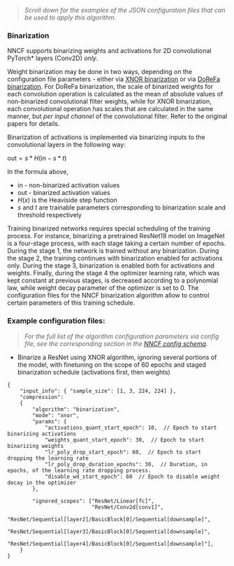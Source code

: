 >_Scroll down for the examples of the JSON configuration files that can be used to apply this algorithm_.
### Binarization
NNCF supports binarizing weights and activations for 2D convolutional PyTorch\* layers (Conv2D) *only*.

Weight binarization may be done in two ways, depending on the configuration file parameters - either via [XNOR binarization](https://arxiv.org/abs/1603.05279) or via [DoReFa binarization](https://arxiv.org/abs/1606.06160). For DoReFa binarization, the scale of binarized weights for each convolution operation is calculated as the mean of absolute values of non-binarized convolutional filter weights, while for XNOR binarization, each convolutional operation has scales that are calculated in the same manner, but _per input channel_ of the convolutional filter. Refer to the original papers for details.

Binarization of activations is implemented via binarizing inputs to the convolutional layers in the following way:

$\text{out} = s * H(\text{in} - s*t)$

In the formula above,
 - $\text{in}$ - non-binarized activation values
 - $\text{out}$ - binarized activation values
 - $H(x)$ is the Heaviside step function
 - $s$ and $t$ are trainable parameters corresponding to binarization scale and threshold respectively

Training binarized networks requires special scheduling of the training process. For instance, binarizing a pretrained ResNet18 model on ImageNet is a four-stage process, with each stage taking a certain number of epochs. During the stage 1, the network is trained without any binarization. During the stage 2, the training continues with binarization enabled for activations only. During the stage 3, binarization is enabled both for activations and weights. Finally, during the stage 4 the optimizer learning rate, which was kept constant at previous stages, is decreased according to a polynomial law, while weight decay parameter of the optimizer is set to 0. The configuration files for the NNCF binarization algorithm allow to control certain parameters of this training schedule.


### Example configuration files:

>_For the full list of the algorithm configuration parameters via config file, see the corresponding section in the [NNCF config schema](https://openvinotoolkit.github.io/nncf/)_.

- Binarize a ResNet using XNOR algorithm, ignoring several portions of the model, with finetuning on the scope of 60 epochs and staged binarization schedule (activations first, then weights)
```json5
{
    "input_info": { "sample_size": [1, 3, 224, 224] },
    "compression":
    {
        "algorithm": "binarization",
        "mode": "xnor",
        "params": {
            "activations_quant_start_epoch": 10,  // Epoch to start binarizing activations
            "weights_quant_start_epoch": 30,  // Epoch to start binarizing weights
            "lr_poly_drop_start_epoch": 60,  // Epoch to start dropping the learning rate
            "lr_poly_drop_duration_epochs": 30,  // Duration, in epochs, of the learning rate dropping process.
            "disable_wd_start_epoch": 60  // Epoch to disable weight decay in the optimizer
        },
    
        "ignored_scopes": ["ResNet/Linear[fc]",
                           "ResNet/Conv2d[conv1]",
                           "ResNet/Sequential[layer2]/BasicBlock[0]/Sequential[downsample]",
                           "ResNet/Sequential[layer3]/BasicBlock[0]/Sequential[downsample]",
                           "ResNet/Sequential[layer4]/BasicBlock[0]/Sequential[downsample]"],
    }
}
```

